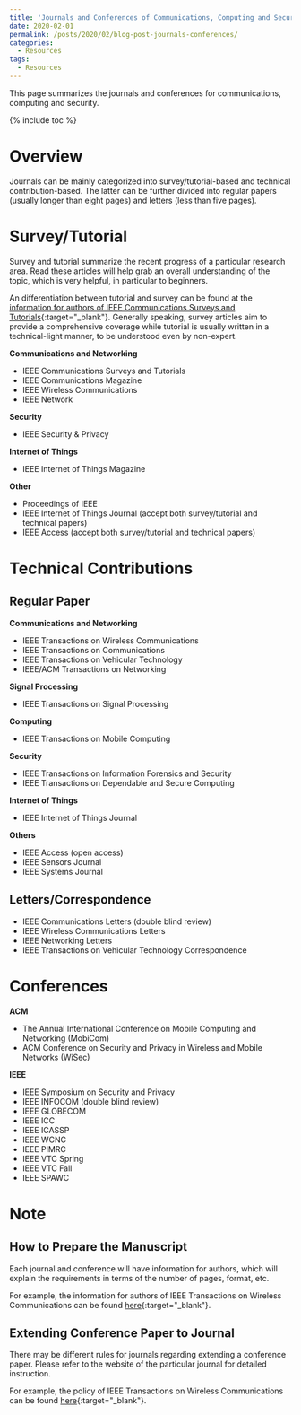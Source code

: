 ```yaml
---
title: 'Journals and Conferences of Communications, Computing and Security'
date: 2020-02-01
permalink: /posts/2020/02/blog-post-journals-conferences/
categories:
  - Resources  
tags:
  - Resources
---
```


This page summarizes the journals and conferences for communications, computing and security.

{% include toc %}

# Overview
Journals can be mainly categorized into survey/tutorial-based and technical contribution-based. The latter can be further divided into regular papers (usually longer than eight pages) and letters (less than five pages).

# Survey/Tutorial
Survey and tutorial summarize the recent progress of a particular research area. Read these articles will help grab an overall understanding of the topic, which is very helpful, in particular to beginners.

An differentiation between tutorial and survey can be found at the [information for authors of IEEE Communications Surveys and Tutorials](https://www.comsoc.org/publications/journals/ieee-comst/ieee-communications-surveys-tutorials-submit-manuscript){:target="_blank"}. Generally speaking, survey articles aim to provide a comprehensive coverage while tutorial is usually written in a technical-light manner, to be understood even by non-expert.


**Communications and Networking**
* IEEE Communications Surveys and Tutorials
* IEEE Communications Magazine
* IEEE Wireless Communications
* IEEE Network

**Security**
* IEEE Security & Privacy

**Internet of Things**
* IEEE Internet of Things Magazine

**Other**
* Proceedings of IEEE
* IEEE Internet of Things Journal (accept both survey/tutorial and technical papers)
* IEEE Access (accept both survey/tutorial and technical papers)

# Technical Contributions
## Regular Paper
**Communications and Networking**
* IEEE Transactions on Wireless Communications
* IEEE Transactions on Communications
* IEEE Transactions on Vehicular Technology
* IEEE/ACM Transactions on Networking

**Signal Processing**
* IEEE Transactions on Signal Processing

**Computing**
* IEEE Transactions on Mobile Computing

**Security**
* IEEE Transactions on Information Forensics and Security
* IEEE Transactions on Dependable and Secure Computing

**Internet of Things**
* IEEE Internet of Things Journal

**Others**
* IEEE Access (open access)
* IEEE Sensors Journal
* IEEE Systems Journal

## Letters/Correspondence
* IEEE Communications Letters (double blind review)
* IEEE Wireless Communications Letters
* IEEE Networking Letters
* IEEE Transactions on Vehicular Technology Correspondence

# Conferences
**ACM**
* The Annual International Conference on Mobile Computing and Networking (MobiCom)
* ACM Conference on Security and Privacy in Wireless and Mobile Networks (WiSec)


**IEEE**
* IEEE Symposium on Security and Privacy
* IEEE INFOCOM (double blind review)
* IEEE GLOBECOM
* IEEE ICC
* IEEE ICASSP
* IEEE WCNC
* IEEE PIMRC
* IEEE VTC Spring
* IEEE VTC Fall
* IEEE SPAWC

# Note
## How to Prepare the Manuscript
Each journal and conference will have information for authors, which will explain the requirements in terms of the number of pages, format, etc.

For example, the information for authors of IEEE Transactions on Wireless Communications can be found [here](https://www.comsoc.org/publications/journals/ieee-twc/submit-manuscript){:target="_blank"}.

## Extending Conference Paper to Journal
There may be different rules for journals regarding extending a conference paper. Please refer to the website of the particular journal for detailed instruction.

For example, the policy of IEEE Transactions on Wireless Communications can be found [here](https://www.comsoc.org/publications/journals/ieee-transactions-wireless-communications/conference-vs-journal){:target="_blank"}.